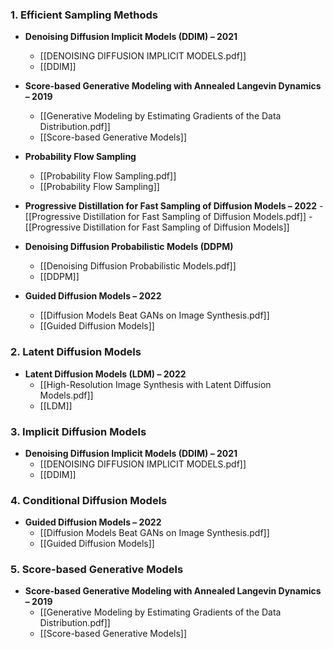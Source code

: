
### 1. **Efficient Sampling Methods**  

   - **Denoising Diffusion Implicit Models (DDIM) – 2021**  
     - [[DENOISING DIFFUSION IMPLICIT MODELS.pdf]]  
     - [[DDIM]]  

   - **Score-based Generative Modeling with Annealed Langevin Dynamics – 2019**  
     - [[Generative Modeling by Estimating Gradients of the Data Distribution.pdf]]  
     - [[Score-based Generative Models]]  

   - **Probability Flow Sampling**  
     - [[Probability Flow Sampling.pdf]]  
     - [[Probability Flow Sampling]]  
     
   - **Progressive Distillation for Fast Sampling of Diffusion Models – 2022**
    - [[Progressive Distillation for Fast Sampling of Diffusion Models.pdf]]
    - [[Progressive Distillation for Fast Sampling of Diffusion Models]]
	
   - **Denoising Diffusion Probabilistic Models (DDPM)**  
     - [[Denoising Diffusion Probabilistic Models.pdf]]  
     - [[DDPM]]  

   - **Guided Diffusion Models – 2022**  
     - [[Diffusion Models Beat GANs on Image Synthesis.pdf]]  
     - [[Guided Diffusion Models]]  

### 2. **Latent Diffusion Models**  
   - **Latent Diffusion Models (LDM) – 2022**  
     - [[High-Resolution Image Synthesis with Latent Diffusion Models.pdf]]  
     - [[LDM]]  

### 3. **Implicit Diffusion Models**  
   - **Denoising Diffusion Implicit Models (DDIM) – 2021**  
     - [[DENOISING DIFFUSION IMPLICIT MODELS.pdf]]  
     - [[DDIM]]  

### 4. **Conditional Diffusion Models**  
   - **Guided Diffusion Models – 2022**  
     - [[Diffusion Models Beat GANs on Image Synthesis.pdf]]  
     - [[Guided Diffusion Models]]  

### 5. **Score-based Generative Models**  
   - **Score-based Generative Modeling with Annealed Langevin Dynamics – 2019**  
     - [[Generative Modeling by Estimating Gradients of the Data Distribution.pdf]]  
     - [[Score-based Generative Models]]  

